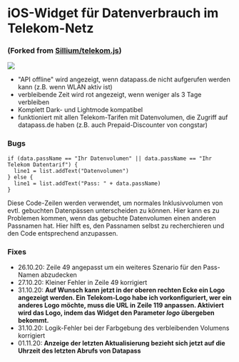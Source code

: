 # iOS-Widget für Datenverbrauch im Telekom-Netz
### (Forked from [Sillium/telekom.js](https://gist.github.com/Sillium/f904fb89444bc8dde12cfc07b8fa8728))

![](https://i.imgur.com/hgrwim3.png)

- "API offline" wird angezeigt, wenn datapass.de nicht aufgerufen werden kann (z.B. wenn WLAN aktiv ist)
- verbleibende Zeit wird rot angezeigt, wenn weniger als 3 Tage verbleiben
- Komplett Dark- und Lightmode kompatibel
- funktioniert mit allen Telekom-Tarifen mit Datenvolumen, die Zugriff auf datapass.de haben (z.B. auch Prepaid-Discounter von congstar)

### Bugs
```
if (data.passName == "Ihr Datenvolumen" || data.passName == "Ihr Telekom Datentarif") {
  line1 = list.addText("Datenvolumen")
} else {
  line1 = list.addText("Pass: " + data.passName)
}
```
Diese Code-Zeilen werden verwendet, um normales Inklusivvolumen von evtl. gebuchten Datenpässen unterscheiden zu können.
Hier kann es zu Problemen kommen, wenn das gebuchte Datenvolumen einen anderen Passnamen hat. Hier hilft es, den Passnamen selbst zu recherchieren und den Code entsprechend anzupassen.

### Fixes
- 26.10.20: Zeile 49 angepasst um ein weiteres Szenario für den Pass-Namen abzudecken
- 27.10.20: Kleiner Fehler in Zeile 49 korrigiert
- 31.10.20: 
**Auf Wunsch kann jetzt in der oberen rechten Ecke ein Logo angezeigt werden. Ein Telekom-Logo habe ich vorkonfiguriert, wer ein anderes Logo möchte, muss die URL in Zeile 119 anpassen. Aktiviert wird das Logo, indem das Widget den Parameter _logo_ übergeben bekommt.**
- 31.10.20: Logik-Fehler bei der Farbgebung des verbleibenden Volumens korrigiert
- 01.11.20: **Anzeige der letzten Aktualisierung bezieht sich jetzt auf die Uhrzeit des letzten Abrufs von Datapass**
